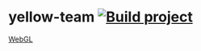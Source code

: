 # yellow-team [![Build project](https://github.com/OktaGameJam-2021-1S/yellow-team/actions/workflows/unity-build.yml/badge.svg)](https://github.com/OktaGameJam-2021-1S/yellow-team/actions/workflows/unity-build.yml)

[WebGL](https://oktagamejam-2021-1s.github.io/yellow-team/WebGL/)
